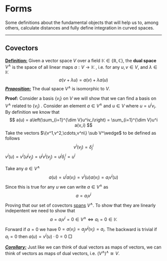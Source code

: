 # Forms

Some definitions about the fundamental objects that will help us to, among others, calculate distances and fully define integration in curved spaces.

----

## Covectors

**<u>Definition:</u>** Given a vector space $V$ over a field $\mathbb{K} \in \{\mathbb{R},\mathbb{C}\}$, the **dual space** $V^\wedge$ is the space of all linear maps $a:V\to \mathbb{K}$ , i.e. for any $u,v \in V,$ and $\lambda \in \mathbb{K}$
$$
a(v + \lambda u) = a(v) + \lambda a(u) 
$$
**<u>*Proposition:*</u>** The dual space $V^\wedge$ is isomorphic to $V$. 

**Proof:** Consider a basis $\{v_i\}$ on $V$ we will show that we can find a basis on $V^\wedge$ related to $\{v_i\}$ . Consider an element $a \in V^\wedge$ and $u \in V$ where $u = u^i v_i$.  By definition we know that
$$
a(u) = a\left(\sum_{i=1}^{\dim V}u^iv_i\right) = \sum_{i=1}^{\dim V}u^i a(v_i)
$$
Take the vectors $\{v^1,v^2,\cdots,v^n\} \sub V^\wedge$ to be defined as follows
$$
v^i(v_j) = \delta^i_j
$$
$v^i(u)=v^i(u^jv_j)=u^jv^i(v_j)=u^j\delta^i_j=u^i$

Take any $a \in V^\wedge$ 
$$
a(u)=u^ia(v_i)=v^i(u)a(v_i) = a_iv^i(u)
$$
Since this is true for any $u$ we can write $a \in V^\wedge$ as
$$
a=a_iv^i
$$
Proving that our set of covectors <u>spans</u> $V^\wedge$. To show that they are linearly indepentent we need to show that
$$
a=a_iv^i=0 \in V^\wedge \iff  a_i = 0 \in \mathbb{K}
$$
Forward if $a=0$ we have $0 = a(v_i)= a_jv^j(v_i)  = a_i$. The backward is trivial if $a_i = 0$ then $a(u) = v^i(u)\cdot0 = 0$  $\Box$

**<u>*Corollary:*</u>** Just like we can think of dual vectors as maps of vectors, we can think of vectors as maps of dual vectors, i.e. $(V^\wedge)^\wedge \cong V$.







